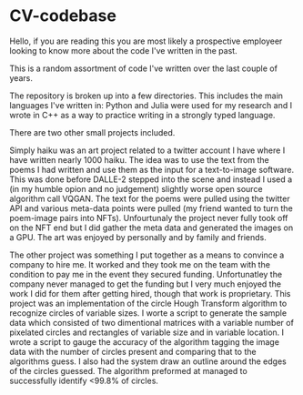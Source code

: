 # CV-codebase

Hello, if you are reading this you are most likely a prospective employeer looking to know more about the code I've written in the past.

This is a random assortment of code I've written over the last couple of years. 

The repository is broken up into a few directories. This includes the main languages I've written in: Python and Julia were used for my research and I wrote in C++ as a way to practice writing in a strongly typed language. 

There are two other small projects included. 

Simply haiku was an art project related to a twitter account I have where I have written nearly 1000 haiku. 
The idea was to use the text from the poems I had written and use them as the input for a text-to-image software. 
This was done before DALLE-2 stepped into the scene and instead I used a (in my humble opion and no judgement) slightly worse open source algorithm call VQGAN.
The text for the poems were pulled using the twitter API and various meta-data points were pulled (my friend wanted to turn the poem-image pairs into NFTs). 
Unfourtunaly the project never fully took off on the NFT end but I did gather the meta data and generated the images on a GPU. The art was enjoyed by personally and by family and friends. 

The other project was something I put together as a means to convince a company to hire me. It worked and they took me on the team with the condition to pay me in the event they secured funding. Unfortunatley the company never managed to get the funding but I very much enjoyed the work I did for them after getting hired, though that work is proprietary. 
This project was an implementation of the circle Hough Transform algorithm to recognize circles of variable sizes. 
I worte a script to generate the sample data which consisted of two dimentional matrices with a variable number of pixelated circles and rectangles of variable size and in variable location. 
I wrote a script to gauge the accuracy of the algorithm tagging the image data with the number of circles present and comparing that to the algorithms guess. I also had the system draw an outline around the edges of the circles guessed. 
The algorithm preformed at managed to successfully identify <99.8% of circles. 
